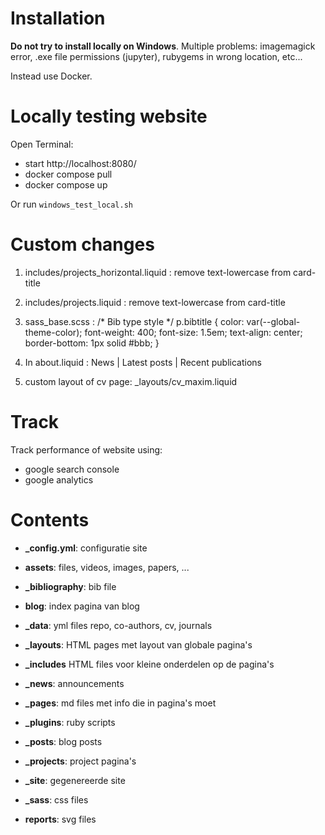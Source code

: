 # Installation

**Do not try to install locally on Windows**. Multiple problems: imagemagick error, .exe file permissions (jupyter), rubygems in wrong location, etc...

Instead use Docker. 

# Locally testing website

Open Terminal:
- start http://localhost:8080/
- docker compose pull
- docker compose up

Or run `windows_test_local.sh`

# Custom changes

1. includes/projects_horizontal.liquid : remove text-lowercase from card-title

2. includes/projects.liquid : remove text-lowercase from card-title

3. sass_base.scss : 
/* Bib type style */
p.bibtitle {
	color: var(--global-theme-color);
    	font-weight: 400;
    	font-size: 1.5em;
    	text-align: center;
    	border-bottom: 1px solid #bbb;
}

4. In about.liquid : News | Latest posts | Recent publications 

5. custom layout of cv page: _layouts/cv_maxim.liquid

# Track

Track performance of website using:
- google search console
- google analytics

# Contents

- **_config.yml**: configuratie site
- **assets**: files, videos, images, papers, ...
- **_bibliography**: bib file
- **blog**: index pagina van blog
- **_data**: yml files repo, co-authors, cv, journals 

- **_layouts**: HTML pages met layout van globale pagina's
- **_includes** HTML files voor kleine onderdelen op de pagina's

- **_news**: announcements
- **_pages**: md files met info die in pagina's moet
- **_plugins**: ruby scripts
- **_posts**: blog posts
- **_projects**: project pagina's
- **_site**: gegenereerde site
- **_sass**: css files
- **reports**: svg files

